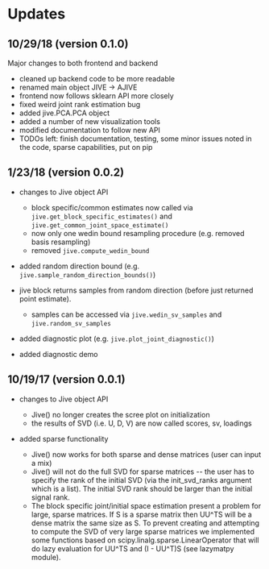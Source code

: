 # Updates


## 10/29/18 (version 0.1.0)
Major changes to both frontend and backend

- cleaned up backend code to be more readable
- renamed main object JIVE -> AJIVE
- frontend now follows sklearn API more closely
- fixed weird joint rank estimation bug
- added jive.PCA.PCA object
- added a number of new visualization tools
- modified documentation to follow new API
- TODOs left: finish documentation, testing, some minor issues noted in the code, sparse capabilities, put on pip

## 1/23/18 (version 0.0.2)

- changes to Jive object API
	- block specific/common estimates now called via `jive.get_block_specific_estimates()` and `jive.get_common_joint_space_estimate()`
	- now only one wedin bound resampling procedure (e.g. removed basis resampling)
	- removed `jive.compute_wedin_bound`

- added random direction bound (e.g. `jive.sample_random_direction_bounds()`)

- jive block returns samples from random direction (before just returned point estimate).
	- samples can be accessed via `jive.wedin_sv_samples` and `jive.random_sv_samples`

- added diagnostic plot (e.g. `jive.plot_joint_diagnostic()`)

- added diagnostic demo


## 10/19/17 (version 0.0.1)

- changes to Jive object API
	- Jive() no longer creates the scree plot on initialization
	- the results of SVD (i.e. U, D, V) are now called scores, sv, loadings

- added sparse functionality
	- Jive() now works for both sparse and dense matrices (user can input a mix)
	- Jive() will not do the full SVD for sparse matrices -- the user has to specify the rank of the initial SVD (via the init_svd_ranks argument which is a list). The initial SVD rank should be larger than the initial signal rank.
	- The block specific joint/initial space estimation present a problem for large, sparse matrices. If S is a sparse matrix then UU^TS will be a dense matrix the same size as S. To prevent creating and attempting to compute the SVD of very large sparse matrices we implemented some functions based on scipy.linalg.sparse.LinearOperator that will do lazy evaluation for UU^TS and (I - UU^T)S (see lazymatpy module).